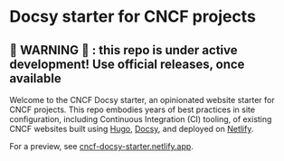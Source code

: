 # Docsy starter for CNCF projects

## 🚧 WARNING 🚧 : this repo is under active development! Use official releases, once available

Welcome to the CNCF Docsy starter, an opinionated website starter for CNCF
projects. This repo embodies years of best practices in site configuration,
including Continuous Integration (CI) tooling, of existing CNCF websites built
using [Hugo], [Docsy], and deployed on [Netlify].

For a preview, see [cncf-docsy-starter.netlify.app].

[cncf-docsy-starter.netlify.app]: https://cncf-docsy-starter.netlify.app/
[Docsy]: https://github.com/google/docsy
[Hugo]:https://gohugo.io
[Netlify]: https://netlify.com
